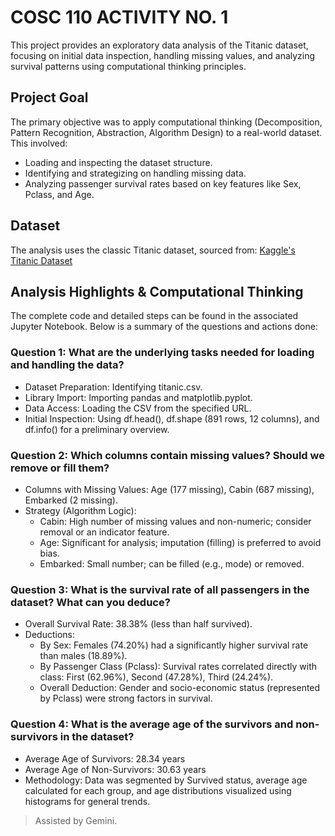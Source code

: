 # COSC 110 ACTIVITY NO. 1
This project provides an exploratory data analysis of the Titanic dataset, focusing on initial data inspection, handling missing values, and analyzing survival patterns using computational thinking principles.

## Project Goal
 The primary objective was to apply computational thinking (Decomposition, Pattern Recognition, Abstraction, Algorithm Design) to a real-world dataset. This involved:
 - Loading and inspecting the dataset structure.
 - Identifying and strategizing on handling missing data.
 - Analyzing passenger survival rates based on key features like Sex, Pclass, and Age.

## Dataset
The analysis uses the classic Titanic dataset, sourced from: [Kaggle's Titanic Dataset](https://www.kaggle.com/competitions/titanic/data)

## Analysis Highlights & Computational Thinking
The complete code and detailed steps can be found in the associated Jupyter Notebook. Below is a summary of the questions and actions done:

### Question 1: What are the underlying tasks needed for loading and handling the data?
 - Dataset Preparation: Identifying titanic.csv.
 - Library Import: Importing pandas and matplotlib.pyplot.
 - Data Access: Loading the CSV from the specified URL.
 - Initial Inspection: Using df.head(), df.shape (891 rows, 12 columns), and df.info() for a preliminary overview.

### Question 2: Which columns contain missing values? Should we remove or fill them?
 - Columns with Missing Values: Age (177 missing), Cabin (687 missing), Embarked (2 missing).
 - Strategy (Algorithm Logic):
   - Cabin: High number of missing values and non-numeric; consider removal or an indicator feature.
   - Age: Significant for analysis; imputation (filling) is preferred to avoid bias.
   - Embarked: Small number; can be filled (e.g., mode) or removed.
     
### Question 3: What is the survival rate of all passengers in the dataset? What can you deduce?
 - Overall Survival Rate: 38.38% (less than half survived).
 - Deductions:
   - By Sex: Females (74.20%) had a significantly higher survival rate than males (18.89%).
   - By Passenger Class (Pclass): Survival rates correlated directly with class: First (62.96%), Second (47.28%), Third (24.24%).
   - Overall Deduction: Gender and socio-economic status (represented by Pclass) were strong factors in survival.

### Question 4: What is the average age of the survivors and non-survivors in the dataset?
 - Average Age of Survivors: 28.34 years
 - Average Age of Non-Survivors: 30.63 years
 - Methodology: Data was segmented by Survived status, average age calculated for each group, and age distributions visualized using histograms for general trends.

> Assisted by Gemini.
